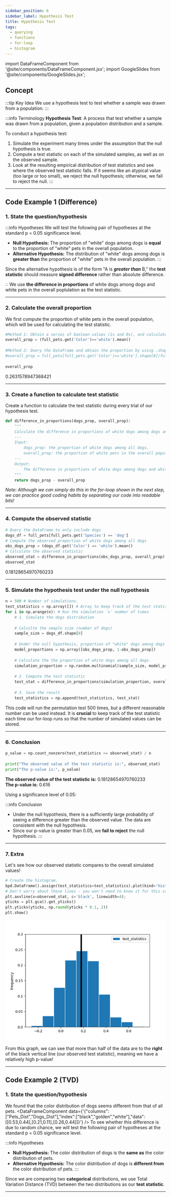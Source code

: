 ```yaml
---
sidebar_position: 6
sidebar_label: Hypothesis Test
title: Hypothesis Test
tags: 
  - querying 
  - functions
  - for-loop 
  - histogram
---
```


import DataFrameComponent from '@site/components/DataFrameComponent.jsx';
import GoogleSlides from '@site/components/GoogleSlides.jsx';

## Concept

:::tip Key Idea
We use a hypothesis test to test whether a sample was drawn from a population.
:::

:::info Terminology
**Hypothesis Test**: A process that test whether a sample was drawn from a population, given a population distribution and a sample.

To conduct a hypothesis test:
1. Simulate the experiment many times under the assumption that the null hypothesis is true.
2. Compute a test statistic on each of the simulated samples, as well as on the observed sample.
3. Look at the resulting empirical distribution of test statistics and see where the observed test statistic falls. If it seems like an atypical value (too large or too small), we reject the null hypothesis; otherwise, we fail to reject the null.
:::

---
## Code Example 1 (Difference)

### 1. State the question/hypothesis

:::info Hypotheses
We will test the following pair of hypotheses at the standard p = 0.05 significance level.
* **Null Hypothesis:**  The proportion of "white" dogs among dogs is **equal** to the proportion of "white" pets in the overall population.
* **Alternative Hypothesis:** The distribution of "white" dogs among dogs is **greater than** the proportion of "white" pets in the overall population.
:::

Since the alternative hypothesis is of the form "A is **_greater than_** B," the **test statistic** should measure **signed difference** rather than absolute difference.

$\therefore$ We use **the difference in proportions** of white dogs among dogs and white pets in the overall poplulation as the test statistic.

---

### 2. Calculate the overall proportion

We first compute the proportion of white pets in the overall population, which will be used for calculating the test statistic.

```python
#Method 1: Obtain a series of boolean values (1s and 0s), and calculate the mean
overall_prop = (full_pets.get('Color')=='white').mean()

#Method 2: Query the DataFrame and obtain the proportion by using .shape[0]
#overall_prop = full_pets[full_pets.get('Color')=='white'].shape[0]/full_pets.shape[0]

overall_prop
```
0.2631578947368421

---

### 3. Create a function to calculate test statistic

Create a function to calculate the test statistic during every trial of our hypothesis test.

```python
def difference_in_proportions(dogs_prop, overall_prop):
    """
    Calculate the difference in proportions of white dogs among dogs and white pets in the overall population.
    ---
    Input:
        dogs_prop: the proportion of white dogs among all dogs.
        overall_prop: the proportion of white pets in the overall population.
    ---
    Output:
        The difference in proportions of white dogs among dogs and white pets in the overall population.
    """
    return dogs_prop - overall_prop
```
_Note: Although we can simply do this in the for-loop shown in the next step, we can practice good coding habits by separating our code into readable bits!_

---

### 4. Compute the observed statistic

```python
# Query the DataFrame to only include dogs
dogs_df = full_pets[full_pets.get('Species') == 'dog']
# Compute the observed proportion of white dogs among all dogs
obs_dogs_prop = (dogs_df.get('Color') == 'white').mean()
# Calculate the observed statistic
observed_stat = difference_in_proportions(obs_dogs_prop, overall_prop)
observed_stat
```
0.18128654970760233

---

### 5. Simulate the hypothesis test under the null hypothesis

```python
n = 500 # Number of simulations.
test_statistics = np.array([]) # Array to keep track of the test statistic for each iteration.
for i in np.arange(n): # Run the simulation `n` number of times
    # 1. Simulate the dogs distribution
    
    # Calculte the smaple size (number of dogs)
    sample_size = dogs_df.shape[0]
    
    # Under the null hypothesis, proportion of "white" dogs among dogs is equal to the proportion of white pets among the overall population
    model_proportions = np.array([obs_dogs_prop, 1-obs_dogs_prop]) 
    
    # Calculate the the proportion of white dogs among all dogs.
    simulation_proportion = np.random.multinomial(sample_size, model_proportions)[0] / sample_size
    
    # 2. Compute the test statistic
    test_stat = difference_in_proportions(simulation_proportion, overall_prop)

    # 3. Save the result
    test_statistics = np.append(test_statistics, test_stat)
```
This code will run the permutation test 500 times, but a different reasonable number can be used instead. It is **crucial** to keep track of the test statistic each time our for-loop runs so that the number of simulated values can be stored.

---

### 6. Conclusion

```python
p_value = np.count_nonzero(test_statistics >= observed_stat) / n

print("The observed value of the test statistic is:", observed_stat)
print("The p-value is:", p_value)
```
**The observed value of the test statistic is:** 0.18128654970760233 <br />
**The p-value is:** 0.616

Using a significance level of 0.05:

:::info Conclusion
* Under the null hypothesis, there is a sufficiently large probability of seeing a difference greater than the observed value. The data are consistent with the null hypothesis.
* Since our p-value is greater than 0.05, we **fail to reject** the null hypothesis.
:::

---

### 7. Extra

Let's see how our observed statistic compares to the overall simulated values!

```python
# Create the histogram.
bpd.DataFrame().assign(test_statistics=test_statistics).plot(kind='hist', bins= 10, density=True, ec='w')
# Don't worry about these lines - you won't need to know it for this course!
plt.axvline(x=observed_stat, c='black', linewidth=4);
yticks = plt.gca().get_yticks()
plt.yticks(yticks, np.round(yticks * 0.1, 2))
plt.show()
```

![Distribution](/img/statistical-inference-plots/hypothesis-test.png)

From this graph, we can see that more than half of the data are to the **right** of the black vertical line (our observed test statistic), meaning we have a relatively high p-value!

---
## Code Example 2 (TVD)

### 1. State the question/hypothesis

We found that the color distribution of dogs seems different from that of all pets.
<DataFrameComponent data={'{"columns":["Pets_Dist","Dogs_Dist"],"index":["black","golden","white"],"data":[[0.53,0.44],[0.21,0.11],[0.26,0.44]]}'} />
To see whether this difference is due to random chance, we will test the following pair of hypotheses at the standard p = 0.05 significance level.

:::info Hypotheses
* **Null Hypothesis:**  The color distribution of dogs is the **same as** the color distribution of pets.
* **Alternative Hypothesis:** The color distribution of dogs is **different from** the color distribution of pets. 
:::

Since we are comparing two **categorical** distributions, we use Total Variation Distance (TVD) between the two distributions as our **test statistic**.

---
